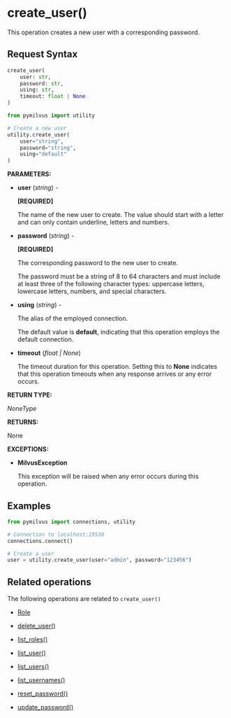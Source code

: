 # create_user()

This operation creates a new user with a corresponding password.

## Request Syntax

```python
create_user(
    user: str,
    password: str,
    using: str,
    timeout: float | None
)
```

```python
from pymilvus import utility

# Create a new user
utility.create_user(
    user="string",
    password="string",
    using="default"
)
```

__PARAMETERS:__

- __user__ (_string_) - 

    __[REQUIRED]__

    The name of the new user to create. The value should start with a letter and can only contain underline, letters and numbers.

- __password__ (_string_) - 

    __[REQUIRED]__

    The corresponding password to the new user to create. 

    The password must be a string of 8 to 64 characters and must include at least three of the following character types: uppercase letters, lowercase letters, numbers, and special characters.

- __using__ (_string_) - 

    The alias of the employed connection.

    The default value is __default__, indicating that this operation employs the default connection.

- __timeout__ (_float _|_ None_)  

    The timeout duration for this operation. Setting this to __None__ indicates that this operation timeouts when any response arrives or any error occurs.

__RETURN TYPE:__

_NoneType_

__RETURNS:__

None

__EXCEPTIONS:__

- __MilvusException__

    This exception will be raised when any error occurs during this operation.

## Examples

```python
from pymilvus import connections, utility

# Connection to localhost:19530
connections.connect()

# Create a user
user = utility.create_user(user="admin", password="123456")
```

## Related operations

The following operations are related to `create_user()`

- [Role](./ORM/Role.md)

- [delete_user()](./delete_user.md)

- [list_roles()](./list_roles.md)

- [list_user()](./list_user.md)

- [list_users()](./list_users.md)

- [list_usernames()](./list_usernames.md)

- [reset_password()](./reset_password.md)

- [update_password()](./update_password.md)

